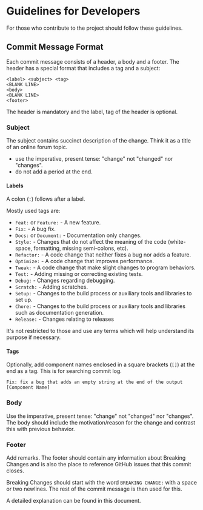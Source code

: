# Guidelines for Developers
For those who contribute to the project should follow these guidelines.

## Commit Message Format
Each commit message consists of a header, a body and a footer. The header has a special format that includes a tag and a subject:

```
<label> <subject> <tag>
<BLANK LINE>
<body>
<BLANK LINE>
<footer>
```

The header is mandatory and the label, tag of the header is optional.

### Subject
The subject contains succinct description of the change. Think it as a title of an online forum topic.

- use the imperative, present tense: "change" not "changed" nor "changes".
- do not add a period at the end.

#### Labels  
A colon (`:`) follows after a label.

Mostly used tags are:  

- `Feat:` or `Feature:` - A new feature.
- `Fix:` - A bug fix.
- `Docs:` or `Document:` - Documentation only changes.
- `Style:` - Changes that do not affect the meaning of the code (white-space, formatting, missing semi-colons, etc).
- `Refactor:` - A code change that neither fixes a bug nor adds a feature.
- `Optimize:` - A code change that improves performance.
- `Tweak:` - A code change that make slight changes to program behaviors.
- `Test:` - Adding missing or correcting existing tests.
- `Debug:` - Changes regarding debugging.
- `Scratch:` - Adding scratches.
- `Setup:` - Changes to the build process or auxiliary tools and libraries to set up.
- `Chore:` - Changes to the build process or auxiliary tools and libraries such as documentation generation.
- `Release:` - Changes relating to releases

It's not restricted to those and use any terms which will help understand its purpose if necessary.

#### Tags
Optionally, add component names enclosed in a square brackets (`[]`) at the end as a tag. This is for searching commit log.

```
Fix: fix a bug that adds an empty string at the end of the output [Component Name]  
```

### Body
Use the imperative, present tense: "change" not "changed" nor "changes". The body should include the motivation/reason for the change and contrast this with previous behavior.

### Footer
Add remarks. The footer should contain any information about Breaking Changes and is also the place to reference GitHub issues that this commit closes.

Breaking Changes should start with the word `BREAKING CHANGE:` with a space or two newlines. The rest of the commit message is then used for this.

A detailed explanation can be found in this document.